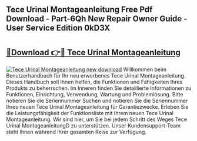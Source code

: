 ## Tece Urinal Montageanleitung Free Pdf Download - Part-6Qh New Repair Owner Guide - User Service Edition 0kD3X

# <h2><a href="http://df8rye.blite.top/?on=Tece+Urinal+Montageanleitung">🔗Download 👉🔴 Tece Urinal Montageanleitung</a></h2>

[![Tece Urinal Montageanleitung new download](https://i.imgur.com/lujVjoI.png)](http://df8rye.blite.top/?on=Tece+Urinal+Montageanleitung)
Willkommen beim Benutzerhandbuch für Ihr neu erworbenes Tece Urinal Montageanleitung. Dieses Handbuch soll Ihnen helfen, die Funktionen und Fähigkeiten Ihres Produkts zu beherrschen. Im Inneren finden Sie detaillierte Informationen zu Funktionen, Einrichtung, Verwendung, Wartung und Problemlösung. Bitte notieren Sie die Seriennummer Suchen und notieren Sie die Seriennummer Ihres neuen Tece Urinal Montageanleitung für Garantiezwecke. Erleben Sie die Leistungsfähigkeit der Funktionsliste mit Ihrem neuen Tece Urinal Montageanleitung. Wir sind hier, um Sie bei jedem Schritt des Weges Tece Urinal MontageanleitungD zu unterstützen. Unser Kundensupport-Team steht Ihnen während Ihrer gesamten Reise zur Verfügung.
